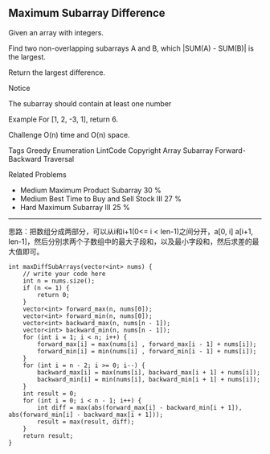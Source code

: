 ## Maximum Subarray Difference  ##

Given an array with integers.

Find two non-overlapping subarrays A and B, which |SUM(A) - SUM(B)| is the largest.

Return the largest difference.

 Notice

The subarray should contain at least one number

Example
For [1, 2, -3, 1], return 6.

Challenge 
O(n) time and O(n) space.

Tags 
Greedy Enumeration LintCode Copyright Array Subarray Forward-Backward Traversal

Related Problems 

- Medium Maximum Product Subarray 30 %
- Medium Best Time to Buy and Sell Stock III 27 %
- Hard Maximum Subarray III 25 %

----------
思路：把数组分成两部分，可以从i和i+1(0<= i < len-1)之间分开，a[0, i] a[i+1, len-1]，然后分别求两个子数组中的最大子段和，以及最小字段和，然后求差的最大值即可。

	int maxDiffSubArrays(vector<int> nums) {
	    // write your code here
	    int n = nums.size();
	    if (n <= 1) {
	        return 0;
	    }
	    vector<int> forward_max(n, nums[0]);
	    vector<int> forward_min(n, nums[0]);
	    vector<int> backward_max(n, nums[n - 1]);
	    vector<int> backward_min(n, nums[n - 1]);
	    for (int i = 1; i < n; i++) {
	        forward_max[i] = max(nums[i] , forward_max[i - 1] + nums[i]);
	        forward_min[i] = min(nums[i] , forward_min[i - 1] + nums[i]);
	    }
	    for (int i = n - 2; i >= 0; i--) {
	        backward_max[i] = max(nums[i], backward_max[i + 1] + nums[i]);
	        backward_min[i] = min(nums[i], backward_min[i + 1] + nums[i]);
	    }
	    int result = 0;
	    for (int i = 0; i < n - 1; i++) {
	        int diff = max(abs(forward_max[i] - backward_min[i + 1]), abs(forward_min[i] - backward_max[i + 1]));
	        result = max(result, diff);
	    }
	    return result;
	}